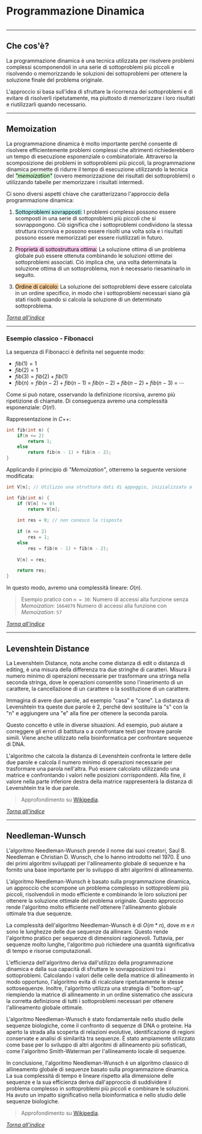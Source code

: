 # Programmazione Dinamica
```toc
```
---

## Che cos'è?
La programmazione dinamica è una tecnica utilizzata per risolvere problemi complessi scomponendoli in una serie di sottoproblemi più piccoli e risolvendo o memorizzando le soluzioni dei sottoproblemi per ottenere la soluzione finale del problema originale. 

L'approccio si basa sull'idea di sfruttare la ricorrenza dei sottoproblemi e di evitare di risolverli ripetutamente, ma piuttosto di memorizzare i loro risultati e riutilizzarli quando necessario.

---

## Memoization
La programmazione dinamica è molto importante perché consente di risolvere efficientemente problemi complessi che altrimenti richiederebbero un tempo di esecuzione esponenziale o combinatoriale. Attraverso la scomposizione dei problemi in sottoproblemi più piccoli, la programmazione dinamica permette di ridurre il tempo di esecuzione utilizzando la tecnica del <mark style="background: #BBFABBA6;">*"memoization"*</mark> (ovvero memorizzazione dei risultati dei sottoproblemi) o utilizzando tabelle per memorizzare i risultati intermedi.

Ci sono diversi aspetti chiave che caratterizzano l'approccio della programmazione dinamica:
1.  <mark style="background: #ABF7F7A6;">Sottoproblemi sovrapposti:</mark> I problemi complessi possono essere scomposti in una serie di sottoproblemi più piccoli che si sovrappongono. Ciò significa che i sottoproblemi condividono la stessa struttura ricorsiva e possono essere risolti una volta sola e i risultati possono essere memorizzati per essere riutilizzati in futuro.

2.  <mark style="background: #FFB8EBA6;">Proprietà di sottostruttura ottima:</mark> La soluzione ottima di un problema globale può essere ottenuta combinando le soluzioni ottime dei sottoproblemi associati. Ciò implica che, una volta determinata la soluzione ottima di un sottoproblema, non è necessario riesaminarlo in seguito.

3.  <mark style="background: #FFB86CA6;">Ordine di calcolo:</mark> La soluzione dei sottoproblemi deve essere calcolata in un ordine specifico, in modo che i sottoproblemi necessari siano già stati risolti quando si calcola la soluzione di un determinato sottoproblema.

[_Torna all'indice_](#Programmazione%20Dinamica)

---

### Esempio classico - Fibonacci
La sequenza di Fibonacci è definita nel seguente modo:
- $fib(1) = 1$
- $fib(2) = 1$
- $fib(3) = fib(2) + fib(1)$
- $fib(n) = fib(n-2) + fib(n - 1) \;=\; fib(n-2) + fib(n - 2) + fib(n - 3) \;= \;\cdots$

Come si può notare, osservando la definizione ricorsiva, avremo più ripetizione di chiamate. Di conseguenza avremo una complessità esponenziale: $O(n!)$.

Rappresentazione in $C$++:
```cpp
int fib(int n) {
	if(n <= 2)
		return 1;
	else
		return fib(n - 1) + fib(n - 2);
}
```

Applicando il principio di _"Memoization"_, otterremo la seguente versione modificata:
```cpp
int V[n]; // Utilizzo una struttura dati di appoggio, inizializzato a `0`

int fib(int n) {	
	if (V[n] != 0)
		return V[n];
	
	int res = 0; // non conosco la risposta
	
	if (n <= 2)
		res = 1;
	else
		res = fib(n - 1) + fib(n - 2);
	
	V[n] = res;

	return res;
}
```

In questo modo, avremo una complessità lineare: $O(n)$.

> Esempio pratico con `n = 30`:
> Numero di accessi alla funzione senza *Memoization*: `1664079`
> Numero di accessi alla funzione con *Memoization*: `57`

[_Torna all'indice_](#Programmazione%20Dinamica)

---

## Levenshtein Distance
La Levenshtein Distance, nota anche come distanza di edit o distanza di editing, è una misura della differenza tra due stringhe di caratteri. Misura il numero minimo di operazioni necessarie per trasformare una stringa nella seconda stringa, dove le operazioni consentite sono l'inserimento di un carattere, la cancellazione di un carattere o la sostituzione di un carattere.

Immagina di avere due parole, ad esempio "casa" e "cane". La distanza di Levenshtein tra queste due parole è 2, perché devi sostituire la "s" con la "n" e aggiungere una "e" alla fine per ottenere la seconda parola.

Questo concetto è utile in diverse situazioni. Ad esempio, può aiutare a correggere gli errori di battitura o a confrontare testi per trovare parole simili. Viene anche utilizzato nella bioinformatica per confrontare sequenze di DNA.

L'algoritmo che calcola la distanza di Levenshtein confronta le lettere delle due parole e calcola il numero minimo di operazioni necessarie per trasformare una parola nell'altra. Può essere calcolato utilizzando una matrice e confrontando i valori nelle posizioni corrispondenti. Alla fine, il valore nella parte inferiore destra della matrice rappresenterà la distanza di Levenshtein tra le due parole.

> Approfondimento su [Wikipedia](https://en.wikipedia.org/wiki/Levenshtein_distance).

[_Torna all'indice_](#Programmazione%20Dinamica)

---

## Needleman-Wunsch
L'algoritmo Needleman-Wunsch prende il nome dai suoi creatori, Saul B. Needleman e Christian D. Wunsch, che lo hanno introdotto nel 1970. È uno dei primi algoritmi sviluppati per l'allineamento globale di sequenze e ha fornito una base importante per lo sviluppo di altri algoritmi di allineamento.

L'algoritmo Needleman-Wunsch è basato sulla programmazione dinamica, un approccio che scompone un problema complesso in sottoproblemi più piccoli, risolvendoli in modo efficiente e combinando le loro soluzioni per ottenere la soluzione ottimale del problema originale. Questo approccio rende l'algoritmo molto efficiente nell'ottenere l'allineamento globale ottimale tra due sequenze.

La complessità dell'algoritmo Needleman-Wunsch è di $O(m * n)$, dove $m$ e $n$ sono le lunghezze delle due sequenze da allineare. Questo rende l'algoritmo pratico per sequenze di dimensioni ragionevoli. Tuttavia, per sequenze molto lunghe, l'algoritmo può richiedere una quantità significativa di tempo e risorse computazionali.

L'efficienza dell'algoritmo deriva dall'utilizzo della programmazione dinamica e dalla sua capacità di sfruttare le sovrapposizioni tra i sottoproblemi. Calcolando i valori delle celle della matrice di allineamento in modo opportuno, l'algoritmo evita di ricalcolare ripetutamente le stesse sottosequenze. Inoltre, l'algoritmo utilizza una strategia di "bottom-up", riempiendo la matrice di allineamento in un ordine sistematico che assicura la corretta definizione di tutti i sottoproblemi necessari per ottenere l'allineamento globale ottimale.

L'algoritmo Needleman-Wunsch è stato fondamentale nello studio delle sequenze biologiche, come il confronto di sequenze di DNA o proteine. Ha aperto la strada alla scoperta di relazioni evolutive, identificazione di regioni conservate e analisi di similarità tra sequenze. È stato ampiamente utilizzato come base per lo sviluppo di altri algoritmi di allineamento più sofisticati, come l'algoritmo Smith-Waterman per l'allineamento locale di sequenze.

In conclusione, l'algoritmo Needleman-Wunsch è un algoritmo classico di allineamento globale di sequenze basato sulla programmazione dinamica. La sua complessità di tempo è lineare rispetto alla dimensione delle sequenze e la sua efficienza deriva dall'approccio di suddividere il problema complesso in sottoproblemi più piccoli e combinare le soluzioni. Ha avuto un impatto significativo nella bioinformatica e nello studio delle sequenze biologiche.

> Approfondimento su [Wikipedia](https://en.wikipedia.org/wiki/Needleman%E2%80%93Wunsch_algorithm).

[_Torna all'indice_](#Programmazione%20Dinamica)